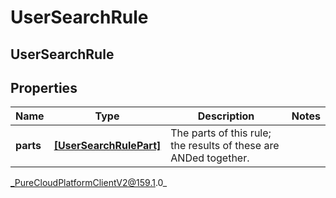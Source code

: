 # UserSearchRule

## UserSearchRule

## Properties

|Name | Type | Description | Notes|
|------------ | ------------- | ------------- | -------------|
| **parts** | [**[UserSearchRulePart]**](UserSearchRulePart) | The parts of this rule; the results of these are ANDed together. | |



_PureCloudPlatformClientV2@159.1.0_
